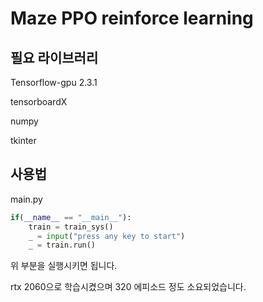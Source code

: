 # Maze PPO reinforce learning



## 필요 라이브러리

Tensorflow-gpu 2.3.1

tensorboardX

numpy

tkinter



## 사용법

main.py 

```python
if(__name__ == "__main__"):
    train = train_sys()
    _ = input("press any key to start")
    _ = train.run()
```

위 부분을 실행시키면 됩니다.



rtx 2060으로 학습시켰으며 320 에피소드 정도 소요되었습니다.

